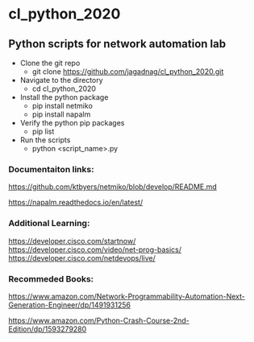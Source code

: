 # cl_python_2020

## Python scripts for network automation lab

 
* Clone the git repo
  * git clone https://github.com/jagadnag/cl_python_2020.git
* Navigate to the directory
  * cd cl_python_2020
* Install the python package
  * pip install netmiko
  * pip install napalm
* Verify the python pip packages
  * pip list
* Run the scripts
  * python <script_name>.py 
  
### Documentaiton links:

https://github.com/ktbyers/netmiko/blob/develop/README.md 

https://napalm.readthedocs.io/en/latest/

### Additional Learning:

https://developer.cisco.com/startnow/
https://developer.cisco.com/video/net-prog-basics/
https://developer.cisco.com/netdevops/live/

### Recommeded Books:

https://www.amazon.com/Network-Programmability-Automation-Next-Generation-Engineer/dp/1491931256

https://www.amazon.com/Python-Crash-Course-2nd-Edition/dp/1593279280

  

